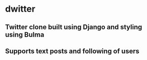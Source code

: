 # dwitter
## Twitter clone built using Django and styling using Bulma

## Supports text posts and following of users

